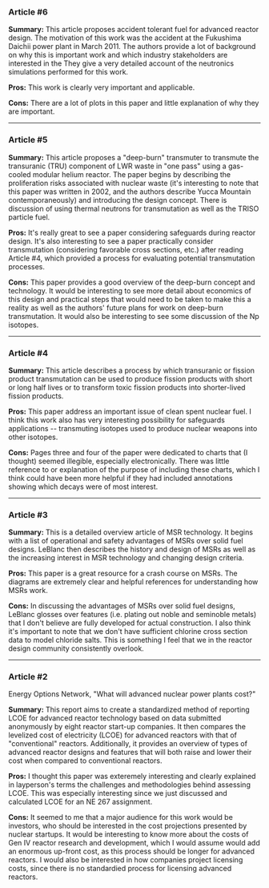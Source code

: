 ### Article #6

**Summary:**
This article proposes accident tolerant fuel for advanced reactor design.
The motivation of this work was the accident at the Fukushima Daichii power plant in March 2011.
The authors provide a lot of background on why this is important work and which industry stakeholders are interested in the 
They give a very detailed account of the neutronics simulations performed for this work.

**Pros:**
This work is clearly very important and applicable.

**Cons:**
There are a lot of plots in this paper and little explanation of why they are important.

***
### Article #5

**Summary:**
This article proposes a "deep-burn" transmuter to transmute the transuranic (TRU) component of LWR waste in "one pass" using a gas-cooled modular helium reactor.
The paper begins by describing the proliferation risks associated with nuclear waste (it's interesting to note that this paper was written in 2002, and the authors describe Yucca Mountain contemporaneously) and introducing the design concept.
There is discussion of using thermal neutrons for transmutation as well as the TRISO particle fuel.

**Pros:**
It's really great to see a paper considering safeguards during reactor design.
It's also interesting to see a paper practically consider transmutation (considering favorable cross sections, etc.) after reading Article #4, which provided a process for evaluating potential transmutation processes.

**Cons:**
This paper provides a good overview of the deep-burn concept and technology.
It would be interesting to see more detail about economics of this design and practical steps that would need to be taken to make this a reality as well as the authors' future plans for work on deep-burn transmutation.
It would also be interesting to see some discussion of the Np isotopes.

***
### Article #4

**Summary:**
This article describes a process by which transuranic or fission product transmutation can be used to produce fission products with short or long half lives or to transform toxic fission products into shorter-lived fission products.

**Pros:**
This paper address an important issue of clean spent nuclear fuel.
I think this work also has very interesting possibility for safeguards applications -- transmuting isotopes used to produce nuclear weapons into other isotopes.

**Cons:**
Pages three and four of the paper were dedicated to charts that (I thought) seemed illegible, especially electronically.
There was little reference to or explanation of the purpose of including these charts, which I think could have been more helpful if they had included annotations showing which decays were of most interest.

***
### Article #3

**Summary:**
This is a detailed overview article of MSR technology.
It begins with a list of operational and safety advantages of MSRs over solid fuel designs.
LeBlanc then describes the history and design of MSRs as well as the increasing interest in MSR technology and changing design criteria.

**Pros:**
This paper is a great resource for a crash course on MSRs.
The diagrams are extremely clear and helpful references for understanding how MSRs work.

**Cons:**
In discussing the advantages of MSRs over solid fuel designs, LeBlanc glosses over features (i.e. plating out noble and seminoble metals) that I don't believe are fully developed for actual construction.
I also think it's important to note that we don't have sufficient chlorine cross section data to model chloride salts.
This is something I feel that we in the reactor design community consistently overlook.

***
### Article #2
Energy Options Network, "What will advanced nuclear power plants cost?"

**Summary:**
This report aims to create a standardized method of reporting LCOE for advanced reactor technology based on data submitted anonymously by eight reactor start-up companies.
It then compares the levelized cost of electricity (LCOE) for advanced reactors with that of "conventional" reactors.
Additionally, it provides an overview of types of advanced reactor designs and features that will both raise and lower their cost when compared to conventional reactors.

**Pros:**
I thought this paper was exteremely interesting and clearly explained in layperson's terms the challenges and methodologies behind assessing LCOE.
This was especially interesting since we just discussed and calculated LCOE for an NE 267 assignment.

**Cons:**
It seemed to me that a major audience for this work would be investors, who should be interested in the cost projections presented by nuclear startups.
It would be interesting to know more about the costs of Gen IV reactor research and development, which I would assume would add an enormous up-front cost, as this process should be longer for advanced reactors.
I would also be interested in how companies project licensing costs, since there is no standardied process for licensing advanced reactors.
